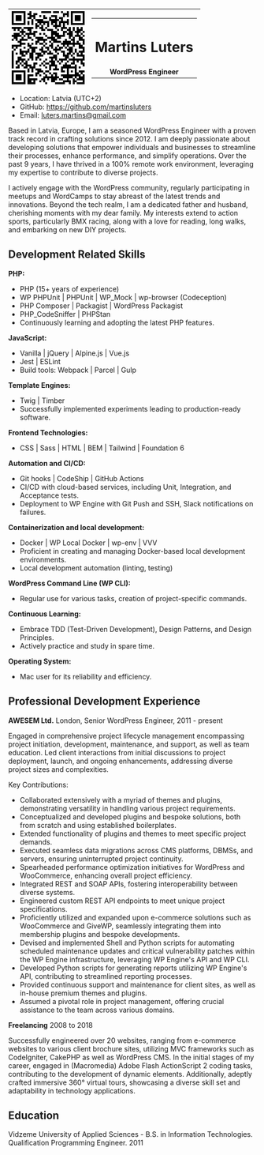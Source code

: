 |<img src="./qrcode.svg"> | <table class="hero"><tbody><tr><td><h1>Martins Luters</h1></td></tr><tr><td>WordPress Engineer</td></tr><tbody></table> |
|----|--|

-   Location: Latvia (UTC+2)
-   GitHub: https://github.com/martinsluters
-   Email: luters.martins@gmail.com

Based in Latvia, Europe, I am a seasoned WordPress Engineer with a proven track record in crafting solutions since 2012. I am deeply passionate about developing solutions that empower individuals and businesses to streamline their processes, enhance performance, and simplify operations. Over the past 9 years, I have thrived in a 100% remote work environment, leveraging my expertise to contribute to diverse projects.

I actively engage with the WordPress community, regularly participating in meetups and WordCamps to stay abreast of the latest trends and innovations. Beyond the tech realm, I am a dedicated father and husband, cherishing moments with my dear family. My interests extend to action sports, particularly BMX racing, along with a love for reading, long walks, and embarking on new DIY projects.

## Development Related Skills

**PHP:**
- PHP (15+ years of experience)
- WP PHPUnit | PHPUnit | WP_Mock | wp-browser (Codeception)
- PHP Composer | Packagist | WordPress Packagist
- PHP_CodeSniffer | PHPStan
- Continuously learning and adopting the latest PHP features.

**JavaScript:**
- Vanilla | jQuery | Alpine.js | Vue.js
- Jest | ESLint
- Build tools: Webpack | Parcel | Gulp

**Template Engines:**
- Twig | Timber
- Successfully implemented experiments leading to production-ready software.

**Frontend Technologies:**
- CSS | Sass | HTML | BEM | Tailwind | Foundation 6

**Automation and CI/CD:**
- Git hooks | CodeShip | GitHub Actions
- CI/CD with cloud-based services, including Unit, Integration, and Acceptance tests.
- Deployment to WP Engine with Git Push and SSH, Slack notifications on failures.

**Containerization and local development:**
- Docker | WP Local Docker | wp-env | VVV
- Proficient in creating and managing Docker-based local development environments.
- Local development automation (linting, testing)

**WordPress Command Line (WP CLI):**
- Regular use for various tasks, creation of project-specific commands.

**Continuous Learning:**
- Embrace TDD (Test-Driven Development), Design Patterns, and Design Principles.
- Actively practice and study in spare time.

**Operating System:**
- Mac user for its reliability and efficiency.

## Professional Development Experience

**AWESEM Ltd.**
London, Senior WordPress Engineer, 2011 - present

Engaged in comprehensive project lifecycle management encompassing project initiation, development, maintenance, and support, as well as team education. Led client interactions from initial discussions to project deployment, launch, and ongoing enhancements, addressing diverse project sizes and complexities.

Key Contributions:
- Collaborated extensively with a myriad of themes and plugins, demonstrating versatility in handling various project requirements.
- Conceptualized and developed plugins and bespoke solutions, both from scratch and using established boilerplates.
- Extended functionality of plugins and themes to meet specific project demands.
- Executed seamless data migrations across CMS platforms, DBMSs, and servers, ensuring uninterrupted project continuity.
- Spearheaded performance optimization initiatives for WordPress and WooCommerce, enhancing overall project efficiency.
- Integrated REST and SOAP APIs, fostering interoperability between diverse systems.
- Engineered custom REST API endpoints to meet unique project specifications.
- Proficiently utilized and expanded upon e-commerce solutions such as WooCommerce and GiveWP, seamlessly integrating them into membership plugins and bespoke developments.
- Devised and implemented Shell and Python scripts for automating scheduled maintenance updates and critical vulnerability patches within the WP Engine infrastructure, leveraging WP Engine's API and WP CLI.
- Developed Python scripts for generating reports utilizing WP Engine's API, contributing to streamlined reporting processes.
- Provided continuous support and maintenance for client sites, as well as in-house premium themes and plugins.
- Assumed a pivotal role in project management, offering crucial assistance to the team across various domains.


**Freelancing**
2008 to 2018

Successfully engineered over 20 websites, ranging from e-commerce websites to various client brochure sites, utilizing MVC frameworks such as CodeIgniter, CakePHP as well as WordPress CMS. In the initial stages of my career, engaged in (Macromedia) Adobe Flash ActionScript 2 coding tasks, contributing to the development of dynamic elements. Additionally, adeptly crafted immersive 360° virtual tours, showcasing a diverse skill set and adaptability in technology applications.

## Education

Vidzeme University of Applied Sciences - B.S. in Information Technologies. Qualification Programming Engineer. 2011